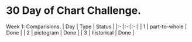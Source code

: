 # 30 Day of Chart Challenge.

Week 1: Comparisions.
| Day | Type | Status |
|:-:|:-:|:-:|
| 1 | part-to-whole | Done |
| 2 | pictogram | Done |
| 3 | historical | Done |
